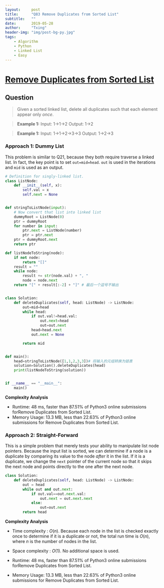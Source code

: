```yaml
---
layout:     post
title:      "Q83 Remove Duplicates from Sorted List"
subtitle:   ""
date:       2019-05-28
author:     "Txing"
header-img: "img/post-bg-py.jpg"
tags:
    - Algorithm
    - Python
    - Linked List
    - Easy
---
```


# [Remove Duplicates from Sorted List](<https://leetcode.com/problems/remove-duplicates-from-sorted-list/>)

## Question 

> Given a sorted linked list, delete all duplicates such that each element appear only *once*.

> **Example 1:**
> Input: 1->1->2
> Output: 1->2

> **Example 1:**
> Input: 1->1->2->3->3
> Output: 1->2->3

### Approach 1: Dummy List

This problem is similar to Q21, because they both require traverse a linked list. In fact, the key point is to set  `out=mid=head`. `out` is used in the iterations and `mid` is used as an output.

```python
# Definition for singly-linked list.
class ListNode:
    def __init__(self, x):
        self.val = x
        self.next = None


def stringToListNode(input):
    # Now convert that list into linked list
    dummyRoot = ListNode(0)
    ptr = dummyRoot
    for number in input:
        ptr.next = ListNode(number)
        ptr = ptr.next
    ptr = dummyRoot.next
    return ptr

def listNodeToString(node):
    if not node:
        return "[]"
    result = ""
    while node:
        result += str(node.val) + ", "
        node = node.next
    return "[" + result[:-2] + "]" # 最后一个逗号不输出


class Solution:
    def deleteDuplicates(self, head: ListNode) -> ListNode:
        out=mid=head
        while head:
            if out.val!=head.val:
                out.next=head
                out=out.next
            head=head.next
            out.next = None

        return mid


def main():
    head=stringToListNode([1,1,2,3,3])# 将输入的元组转换为链表
    solution=Solution().deleteDuplicates(head)
    print(listNodeToString(solution))


if __name__ == "__main__":
    main()
```

**Complexity Analysis**

- Runtime: 48 ms, faster than 87.51% of Python3 online submissions forRemove Duplicates from Sorted List.
- Memory Usage: 13.3 MB, less than 22.63% of Python3 online submissions for Remove Duplicates from Sorted List.

### Approach 2: Straight-Forward

This is a simple problem that merely tests your ability to manipulate list node pointers. Because the input list is sorted, we can determine if a node is a duplicate by comparing its value to the node *after* it in the list. If it is a duplicate, we change the `next` pointer of the current node so that it skips the next node and points directly to the one after the next node.

```python
class Solution:
    def deleteDuplicates(self, head: ListNode) -> ListNode:
        out = head
        while out and out.next:
            if out.val==out.next.val:
                out.next = out.next.next
            else:
                out=out.next
        return head
```

**Complexity Analysis**

- Time complexity : *O*(*n*). Because each node in the list is checked exactly once to determine if it is a duplicate or not, the total run time is *O*(*n*), where *n* is the number of nodes in the list.

- Space complexity : *O*(1). No additional space is used.

  

- Runtime: 48 ms, faster than 87.51% of Python3 online submissions forRemove Duplicates from Sorted List.
- Memory Usage: 13.3 MB, less than 22.63% of Python3 online submissions for Remove Duplicates from Sorted List.